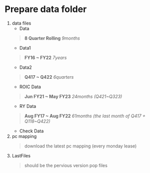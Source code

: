 # Prepare data folder
1. data files
    * Data
    > **8 Quarter Rolling** *9months*
    * Data1
    > **FY16 ~ FY22** *7years*
    * Data2
    > **Q417 ~ Q422** *6quarters*
    * ROIC Data
    > **Jun FY21 ~ May FY23** *24months (Q421~Q323)*
    * RY Data
    > **Aug FY17 ~ Aug FY22** *61months (the last month of Q417 + Q118~Q422)*
    * Check Data
2. pc mapping
    > download the latest pc mapping (every monday lease)
3. LastFiles
    > should be the pervious version pop files